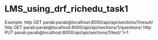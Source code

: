 ﻿# LMS_using_drf_richedu_task1
 
 Example:
 http GET  parab:parab@localhost:8000/api/api/sections/1/result/
  http GET  parab:parab@localhost:8000/api/api/sections/1/questions/
  http PUT  parab:parab@localhost:8000/api/api/sections/1/test/ 1=1
